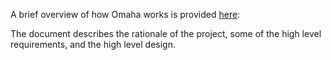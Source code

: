 A brief overview of how Omaha works is provided [here](OmahaOverview.html):

The document describes the rationale of the project, some of the high level requirements, and the high level design.
